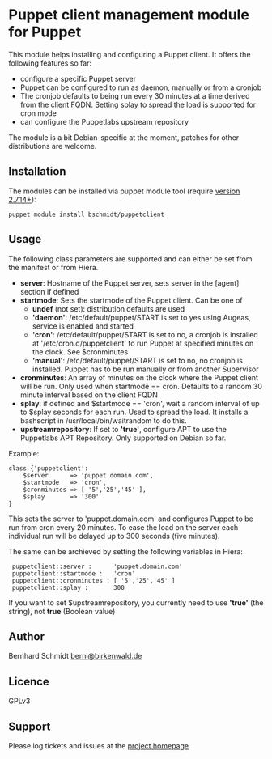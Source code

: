 # Puppet client management module for Puppet

This module helps installing and configuring a Puppet client. It offers
the following features so far:

* configure a specific Puppet server
* Puppet can be configured to run as daemon, manually or from a cronjob
* The cronjob defaults to being run every 30 minutes at a time derived from the client FQDN. Setting splay to spread the load is supported for cron mode
* can configure the Puppetlabs upstream repository

The module is a bit Debian-specific at the moment, patches for other distributions are welcome.

## Installation

The modules can be installed via puppet module tool (require [version 2.7.14+](http://docs.puppetlabs.com/puppet/2.7/reference/modules_installing.html)):

    puppet module install bschmidt/puppetclient

## Usage

The following class parameters are supported and can either be set from the manifest or from Hiera.

* **server**: Hostname of the Puppet server, sets server in the [agent] section if defined
* **startmode**: Sets the startmode of the Puppet client. Can be one of
    * **undef** (not set): distribution defaults are used
    * **'daemon'**: /etc/default/puppet/START is set to yes using Augeas, service is enabled and started
    * **'cron'**: /etc/default/puppet/START is set to no, a cronjob is installed at '/etc/cron.d/puppetclient' to run Puppet at specified minutes on the clock. See $cronminutes
    * **'manual'**: /etc/default/puppet/START is set to no, no cronjob is installed. Puppet has to be run manually or from another Supervisor
* **cronminutes**: An array of minutes on the clock where the Puppet client will be run. Only used when startmode == cron. Defaults to a random 30 minute interval based on the client FQDN
* **splay**: if defined and $startmode == 'cron', wait a random interval of up to $splay seconds for each run. Used to spread the load. It installs a bashscript in /usr/local/bin/waitrandom to do this.
* **upstreamrepository**: If set to **'true'**, configure APT to use the Puppetlabs APT Repository. Only supported on Debian so far.

Example:

    class {'puppetclient':
        $server      => 'puppet.domain.com',
        $startmode   => 'cron',
        $cronminutes => [ '5','25','45' ],
        $splay       => '300'
    }

This sets the server to 'puppet.domain.com' and configures Puppet to be run from cron every 20 minutes. To ease the load on the server each individual run will be delayed up to 300 seconds (five minutes).

The same can be archieved by setting the following variables in Hiera:

     puppetclient::server :      'puppet.domain.com'
     puppetclient::startmode :   'cron'
     puppetclient::cronminutes : [ '5','25','45' ]
     puppetclient::splay :       300

If you want to set $upstreamrepository, you currently need to use **'true'** (the string), not **true** (Boolean value)


## Author

Bernhard Schmidt <berni@birkenwald.de>

## Licence

GPLv3

## Support

Please log tickets and issues at the [project homepage](https://github.com/bernhardschmidt/puppetclient)

